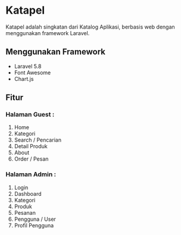 ﻿# Katapel

Katapel adalah singkatan dari Katalog Aplikasi, berbasis web dengan menggunakan framework Laravel. 

## Menggunakan Framework

 - Laravel 5.8  
 - Font Awesome 
 - Chart.js

## Fitur
### Halaman Guest :

 1. Home
 2. Kategori
 3. Search / Pencarian
 4. Detail Produk
 5. About
 6. Order / Pesan

### Halaman Admin :

 1. Login
 2. Dashboard
 3. Kategori
 4. Produk
 5. Pesanan
 6. Pengguna / User
 7. Profil Pengguna

